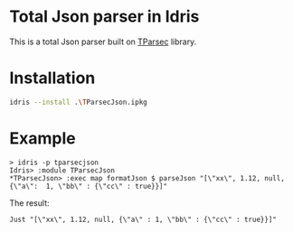 # Total Json parser in Idris

This is a total Json parser built on [TParsec](https://github.com/gallais/idris-tparsec) library.

# Installation

```bash
idris --install .\TParsecJson.ipkg
```

# Example

```
> idris -p tparsecjson
Idris> :module TParsecJson
*TParsecJson> :exec map formatJson $ parseJson "[\"xx\", 1.12, null, {\"a\":  1, \"bb\" : {\"cc\" : true}}]"
```

The result:
```
Just "[\"xx\", 1.12, null, {\"a\" : 1, \"bb\" : {\"cc\" : true}}]"
```